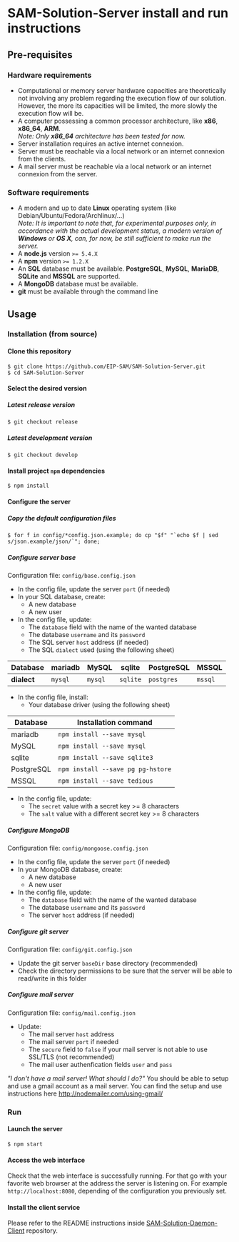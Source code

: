 # SAM-Solution-Server install and run instructions

## Pre-requisites
### Hardware requirements
* Computational or memory server hardware capacities are theoretically not involving any problem regarding the execution flow of our solution. However, the more its capacities will be limited, the more slowly the execution flow will be.
* A computer possessing a common processor architecture, like __x86__, __x86_64__, __ARM__.  
  *Note: Only __x86_64__ architecture has been tested for now.*
* Server installation requires an active internet connexion.
* Server must be reachable via a local network or an internet connexion from the clients.
* A mail server must be reachable via a local network or an internet connexion from the server.

### Software requirements
* A modern and up to date __Linux__ operating system (like Debian/Ubuntu/Fedora/Archlinux/...)  
  *Note: It is important to note that, for experimental purposes only, in accordance with the actual development status, a modern version of __Windows__ or __OS X__, can, for now, be still sufficient to make run the server.*
* A __node.js__ version `>= 5.4.X`
* A __npm__ version `>= 1.2.X`
* An __SQL__ database must be available. __PostgreSQL__, __MySQL__, __MariaDB__, __SQLite__ and __MSSQL__ are supported.
* A __MongoDB__ database must be available.
* __git__ must be available through the command line

## Usage
### Installation (from source)
#### Clone this repository
```
$ git clone https://github.com/EIP-SAM/SAM-Solution-Server.git
$ cd SAM-Solution-Server
```

#### Select the desired version
##### Latest release version
```
$ git checkout release
```

##### Latest development version
```
$ git checkout develop
```

#### Install project `npm` dependencies
```
$ npm install
```

#### Configure the server
##### Copy the default configuration files
```
$ for f in config/*config.json.example; do cp "$f" "`echo $f | sed s/json.example/json/`"; done;
```

##### Configure server base
Configuration file: `config/base.config.json`
* In the config file, update the server `port` (if needed)
* In your SQL database, create:
  * A new database
  * A new user
* In the config file, update:
  * The `database` field with the name of the wanted database
  * The database `username` and its `password`
  * The SQL server `host` address (if needed)
  * The SQL `dialect` used (using the following sheet)

| __Database__ | mariadb | MySQL   | sqlite   | PostgreSQL | MSSQL   |
|--------------|---------|---------|----------|------------|---------|
| __dialect__  | `mysql` | `mysql` | `sqlite` | `postgres` | `mssql` |

* In the config file, install:
  * Your database driver (using the following sheet)

| __Database__ | __Installation command__          |
|--------------|-----------------------------------|
| mariadb      | `npm install --save mysql`        |
| MySQL        | `npm install --save mysql`        |
| sqlite       | `npm install --save sqlite3`      |
| PostgreSQL   | `npm install --save pg pg-hstore` |
| MSSQL        | `npm install --save tedious`      |

* In the config file, update:
  * The `secret` value with a secret key >= 8 characters
  * The `salt` value with a different secret key >= 8 characters

##### Configure MongoDB
Configuration file: `config/mongoose.config.json`
* In the config file, update the server `port` (if needed)
* In your MongoDB database, create:
  * A new database
  * A new user
* In the config file, update:
  * The `database` field with the name of the wanted database
  * The database `username` and its `password`
  * The server `host` address (if needed)

##### Configure git server
Configuration file: `config/git.config.json`
* Update the git server `baseDir` base directory (recommended)
* Check the directory permissions to be sure that the server will be able to read/write in this folder

##### Configure mail server
Configuration file: `config/mail.config.json`
* Update:
  * The mail server `host` address
  * The mail server `port` if needed
  * The `secure` field to `false` if your mail server is not able to use SSL/TLS (not recommended)
  * The mail user authenfication fields `user` and `pass`

*"I don't have a mail server! What should I do?"* You should be able to setup and use a gmail account as a mail server. You can find the setup and use instructions here http://nodemailer.com/using-gmail/

### Run
#### Launch the server
```
$ npm start
```

#### Access the web interface
Check that the web interface is successfully running. For that go with your favorite web browser at the address the server is listening on. For example `http://localhost:8080`, depending of the configuration you previously set.

#### Install the client service
Please refer to the README instructions inside [SAM-Solution-Daemon-Client](https://github.com/EIP-SAM/SAM-Solution-Daemon-Client) repository.
